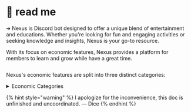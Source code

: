 

# 📑 read me

➜ Nexus is Discord bot designed to offer a unique blend of entertainment and educations. Whether you're looking for fun and engaging activities or seeking knowledge and insights, Nexus is your go-to resource.

With its focus on economic features, Nexus provides a platform for members to learn and grow while have a great time.

<figure><img src="https://media.discordapp.net/attachments/1318642872785965147/1333190300083949689/Untitled126_20250126134211.png?ex=6797fdb9&#x26;is=6796ac39&#x26;hm=ec69b034a2509796e2cb9d8f1b20c2be3bb05783e16b4e48a9e578087acdca99&#x26;=&#x26;format=webp&#x26;quality=lossless&#x26;width=1440&#x26;height=347" alt=""><figcaption></figcaption></figure>

Nexus's economic features are split into three distinct categories:

<details>

<summary>Economic Categories</summary>

[command-list.md](command-list.md "mention")

[developers-apology.md](developers-apology.md "mention")

[Broken link](broken-reference "mention")



</details>

{% hint style="warning" %}
I apologize for the inconvenience, this doc is unfinished and uncoordinated. — Dice
{% endhint %}


